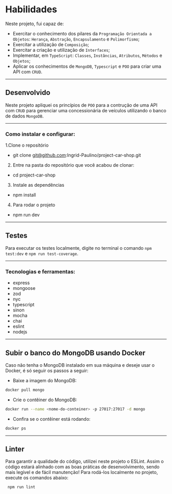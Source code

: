 
# Habilidades

Neste projeto, fui capaz de:

- Exercitar o conhecimento dos pilares da `Programação Orientada a Objetos`: `Herança`, `Abstração`, `Encapsulamento` e `Polimorfismo`;
- Exercitar a utilização de `Composição`;
- Exercitar a criação e utilização de `Interfaces`;
- Implementar, em `TypeScript`: `Classes`, `Instâncias`, `Atributos`, `Métodos` e `Objetos`;
- Aplicar os conhecimentos de `MongoDB`, `Typescript` e `POO` para criar uma API com `CRUD`.

---

## Desenvolvido

Neste projeto apliquei os princípios de `POO` para a contrução de uma API com `CRUD` para gerenciar uma concessionária de veículos utilizando o banco de dados `MongoDB`.

---
### Como instalar e configurar:
1.Clone o repositório 
  - git clone git@github.com:Ingrid-Paulino/project-car-shop.git

2. Entre na pasta do repositório que você acabou de clonar: 
 - cd project-car-shop

3. Instale as dependências
- npm install

4. Para rodar o projeto
 - npm run dev

---
## Testes

Para executar os testes localmente, digite no terminal o comando `npm test:dev` e `npm run test-coverage`.


---
### Tecnologias e ferramentas:
 - express
 - mongoose
 - zod
 - nyc
 - typescript
 - sinon
 - mocha
 - chai
 - eslint
 - nodejs

---

## Subir o banco do MongoDB usando Docker

Caso não tenha o MongoDB instalado em sua máquina e deseje usar o Docker, é só seguir os passos a seguir:

 - Baixe a imagem do MongoDB:

```sh
docker pull mongo
```

 - Crie o contêiner do MongoDB:

```sh
docker run --name <nome-do-conteiner> -p 27017:27017 -d mongo
```

 - Confira se o contêiner está rodando:

```sh
docker ps
```
___

## Linter

Para garantir a qualidade do código, utilizei neste projeto o ESLint. Assim o código estará alinhado com as boas práticas de desenvolvimento, sendo mais legível e de fácil manutenção! Para rodá-los localmente no projeto, execute os comandos abaixo:
  ``` 
   npm run lint
  ```

